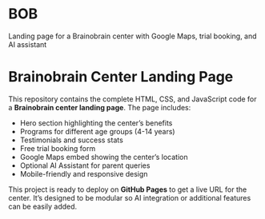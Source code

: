 # BOB
Landing page for a Brainobrain center with Google Maps, trial booking, and AI assistant
# Brainobrain Center Landing Page

This repository contains the complete HTML, CSS, and JavaScript code for a **Brainobrain center landing page**. The page includes:

- Hero section highlighting the center’s benefits
- Programs for different age groups (4-14 years)
- Testimonials and success stats
- Free trial booking form
- Google Maps embed showing the center’s location
- Optional AI Assistant for parent queries
- Mobile-friendly and responsive design

This project is ready to deploy on **GitHub Pages** to get a live URL for the center. It’s designed to be modular so AI integration or additional features can be easily added.
